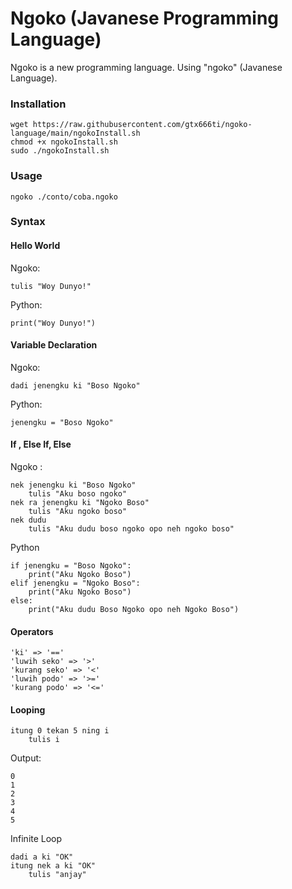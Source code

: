 # Ngoko (Javanese Programming Language)
Ngoko is a new programming language. Using "ngoko" (Javanese Language).
### Installation
```
wget https://raw.githubusercontent.com/gtx666ti/ngoko-language/main/ngokoInstall.sh
chmod +x ngokoInstall.sh
sudo ./ngokoInstall.sh
```
### Usage
```
ngoko ./conto/coba.ngoko
```
### Syntax
#### Hello World
Ngoko:
```
tulis "Woy Dunyo!"
```
Python: 
```
print("Woy Dunyo!")
```
#### Variable Declaration
Ngoko:
```
dadi jenengku ki "Boso Ngoko"
```
Python:
``` 
jenengku = "Boso Ngoko"
```
#### If , Else If, Else
Ngoko :
```
nek jenengku ki "Boso Ngoko"
    tulis "Aku boso ngoko"
nek ra jenengku ki "Ngoko Boso"
    tulis "Aku ngoko boso"
nek dudu
    tulis "Aku dudu boso ngoko opo neh ngoko boso"
```
Python
```
if jenengku = "Boso Ngoko":
    print("Aku Ngoko Boso")
elif jenengku = "Ngoko Boso":
    print("Aku Ngoko Boso")
else:
    print("Aku dudu Boso Ngoko opo neh Ngoko Boso")
```
#### Operators
```
'ki' => '=='
'luwih seko' => '>'
'kurang seko' => '<'
'luwih podo' => '>='
'kurang podo' => '<='
```
#### Looping
```
itung 0 tekan 5 ning i
    tulis i
```
Output:
```
0
1
2
3
4
5
```
Infinite Loop
```
dadi a ki "OK"
itung nek a ki "OK"
    tulis "anjay"
```
